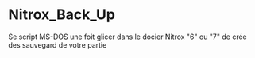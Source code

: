 # Nitrox_Back_Up
Se script MS-DOS une foit glicer dans le docier Nitrox "6" ou "7" de crée des sauvegard de votre partie
